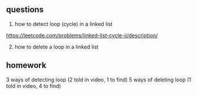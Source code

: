 ## questions

1. how to detect loop (cycle) in a linked list

https://leetcode.com/problems/linked-list-cycle-ii/description/

2. how to delete a loop in a linked list

## homework

3 ways of detecting loop (2 told in video, 1 to find)
5 ways of deleting loop (1 told in video, 4 to find)
